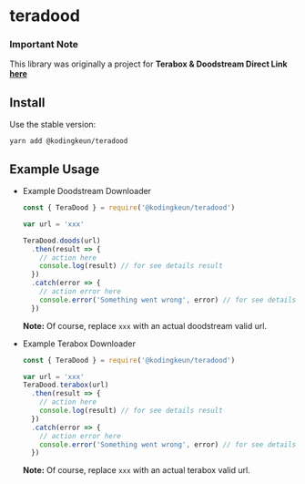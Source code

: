 # teradood

### Important Note

This library was originally a project for **Terabox & Doodstream Direct Link [here](https://teradood.hunternblz.com)**

## Install
Use the stable version:
```
yarn add @kodingkeun/teradood   
```

## Example Usage

- Example Doodstream Downloader

    ```js
    const { TeraDood } = require('@kodingkeun/teradood')

    var url = 'xxx'

    TeraDood.doods(url)
      .then(result => {
        // action here
        console.log(result) // for see details result
      })
      .catch(error => {
        // action error here
        console.error('Something went wrong', error) // for see details error
      })
    ```
    **Note:** Of course, replace ```xxx``` with an actual doodstream valid url. 

- Example Terabox Downloader

    ```js
    const { TeraDood } = require('@kodingkeun/teradood')

    var url = 'xxx'
    TeraDood.terabox(url)
      .then(result => {
        // action here
        console.log(result) // for see details result
      })
      .catch(error => {
        // action error here
        console.error('Something went wrong', error) // for see details error
      })
    ```
    **Note:** Of course, replace ```xxx``` with an actual terabox valid url. 